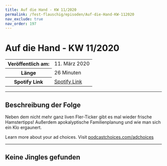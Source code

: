 ```yaml
---
title: Auf die Hand - KW 11/2020
permalink: /fest-flauschig/episoden/Auf-die-Hand-KW-112020
nav_exclude: true
nav_order: 197
---
```


# Auf die Hand - KW 11/2020
<table class="resp-table dcf-table dcf-table-responsive dcf-table-bordered dcf-table-striped dcf-w-100%">
                    <tbody>
                        <tr>
                            <th scope="row">Veröffentlich am:</th>
                            <td data-label="Veröffentlich am:">11. März 2020</td>
                        </tr>
                        <tr>
                            <th scope="row">Länge </th>
                            <td data-label="Länge ">26 Minuten</td>
                        </tr><tr>
                                <th scope="row">Spotify Link</th>
                                <td data-label="Spotify Link"><a href="https://open.spotify.com/episode/73jnPd0Hwma1mMsdArpPnN">Spotify Link</a></td>
                            </tr></tbody>
                </table>

***

## Beschreibung der Folge

<div>
Neben dem nicht mehr ganz liven Fler-Ticker gibt es mal wieder frische Hamstertipps! Außerdem apokalyptische Familienplanung und wie man sich ein Klo ergaunert.<p> </p><p>Learn more about your ad choices. Visit <a href="https://podcastchoices.com/adchoices">podcastchoices.com/adchoices</a></p>  
</div>

***

## Keine Jingles gefunden